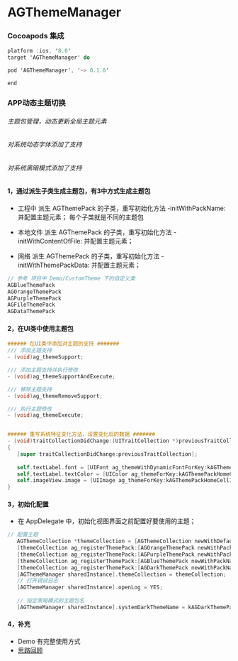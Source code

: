 # AGThemeManager

### Cocoapods 集成
``` objective-c
platform :ios, '8.0'
target 'AGThemeManager' do

pod 'AGThemeManager', '~> 0.1.0'

end
```

### APP动态主题切换
###### 主题包管理，动态更新全局主题元素
###### 对系统动态字体添加了支持
###### 对系统黑暗模式添加了支持

#### 1，通过派生子类生成主题包，有3中方式生成主题包
 
 - 工程中
 派生 AGThemePack 的子类，重写初始化方法 -initWithPackName: 并配置主题元素；
 每个子类就是不同的主题包
 
 - 本地文件
 派生 AGThemePack 的子类，重写初始化方法 -initWithContentOfFile: 并配置主题元素；
 
 - 网络
 派生 AGThemePack 的子类，重写初始化方法 -initWithThemePackData: 并配置主题元素；

 ```objective-c
// 参考 项目中 Demo/CustomTheme 下的自定义类
AGBlueThemePack
AGOrangeThemePack
AGPurpleThemePack
AGFileThemePack
AGDataThemePack
  ```
  
 
#### 2，在UI类中使用主题包
 
 ```objective-c
 ###### 在UI类中添加对主题的支持 #######
 /// 添加主题支持
- (void)ag_themeSupport;

/// 添加主题支持并执行修改
- (void)ag_themeSupportAndExecute;

/// 移除主题支持
- (void)ag_themeRemoveSupport;

/// 执行主题修改
- (void)ag_themeExecute;


 ###### 重写系统特征变化方法，设置变化后的数据 #######
- (void)traitCollectionDidChange:(UITraitCollection *)previousTraitCollection
{
    [super traitCollectionDidChange:previousTraitCollection];
    
    self.textLabel.font = [UIFont ag_themeWithDynamicFontForKey:kAGThemePackHomeCellContentTextFont];
    self.textLabel.textColor = [UIColor ag_themeForKey:kAGThemePackHomeCellContentTextColor];
    self.imageView.image = [UIImage ag_themeForKey:kAGThemePackHomeCellIconImageName];
}

 ```


#### 3，初始化配置
 - 在 AppDelegate 中，初始化视图界面之前配置好要使用的主题；

 ```objective-c
// 配置主题
    AGThemeCollection *themeCollection = [AGThemeCollection newWithDefaultTheme:kAGOrangeThemePack];
    [themeCollection ag_registerThemePack:[AGOrangeThemePack newWithPackName:kAGOrangeThemePack]];
    [themeCollection ag_registerThemePack:[AGPurpleThemePack newWithPackName:kAGPurpleThemePack]];
    [themeCollection ag_registerThemePack:[AGBlueThemePack newWithPackName:kAGBlueThemePack]];
    [themeCollection ag_registerThemePack:[AGDarkThemePack newWithPackName:kAGDarkThemePack]]; // 黑暗模式
    [AGThemeManager sharedInstance].themeCollection = themeCollection;
    // 打开调试日志
    [AGThemeManager sharedInstance].openLog = YES;
    
    // 指定黑暗模式的主题包名
    [AGThemeManager sharedInstance].systemDarkThemeName = kAGDarkThemePack; 
```

#### 4，补充
- Demo 有完整使用方式
- [思路回顾](https://www.jianshu.com/p/03858c4fdc1f)



